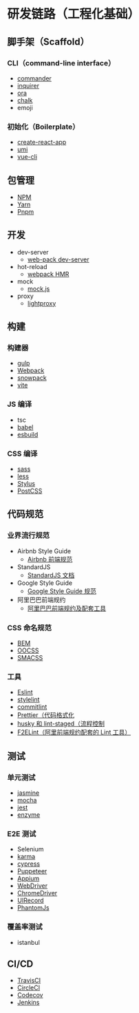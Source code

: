 # 研发链路（工程化基础）

## 脚手架（Scaffold）

### CLI（command-line interface）

- [commander](https://github.com/tj/commander.js/blob/HEAD/Readme_zh-CN.md?file=Readme_zh-CN.md)
- [inquirer](https://www.npmjs.com/package/inquirer#documentation)
- [ora](https://github.com/sindresorhus/ora)
- [chalk](https://github.com/chalk/chalk)
- emoji

### 初始化（Boilerplate）

- [create-react-app](https://create-react-app.dev)
- [umi](https://umijs.org/zh-CN/docs)
- [vue-cli](https://cli.vuejs.org/zh/)

## 包管理

- [NPM](https://www.npmjs.com/)
- [Yarn](https://yarnpkg.com/)
- [Pnpm](https://www.pnpm.cn/)

## 开发

- dev-server
  - [web-pack dev-server](https://webpack.js.org/configuration/dev-server/)
- hot-reload
  - [webpack HMR](https://webpack.js.org/concepts/hot-module-replacement/#root)
- mock
  - [mock.js](http://mockjs.com/)
- proxy
  - [lightproxy](https://github.com/alibaba/lightproxy)

## 构建

### 构建器

- [gulp](https://gulpjs.com/)
- [Webpack](https://webpack.js.org/)
- [snowpack](https://www.snowpack.dev/)
- [vite](https://vitejs.dev/)

### JS 编译

- tsc
- [babel](https://babeljs.io/docs/en/)
- [esbuild](https://esbuild.github.io/)

### CSS 编译

- [sass](https://sass-lang.com/)
- [less](https://lesscss.org/)
- [Stylus](https://www.stylus.com/)
- [PostCSS](https://postcss.org/)

## 代码规范

### 业界流行规范

- Airbnb Style Guide
  - [Airbnb 前端规范](https://github.com/sivan/javascript-style-guide)
- StandardJS
  - [StandardJS 文档](https://github.com/standard/standard/blob/master/docs/README-zhcn.md?file=README-zhcn.md)
- Google Style Guide
  - [Google Style Guide 规范](https://github.com/zh-google-styleguide/zh-google-styleguide)
- 阿里巴巴前端规约
  - [阿里巴巴前端规约及配套工具](https://github.com/alibaba/f2e-spec)

### CSS 命名规范

- [BEM](http://getbem.com/)
- [OOCSS](http://oocss.org/)
- [SMACSS](http://smacss.com/)

### 工具

- [Eslint](https://eslint.org/)
- [stylelint](https://github.com/stylelint/stylelint)
- [commitlint](https://commitlint.js.org/)
- [Prettier（代码格式化](https://prettier.io/)
- [husky 和 lint-staged（流程控制](https://github.com/typicode/husky)
- [F2ELint（阿里前端规约配套的 Lint 工具）](https://www.npmjs.com/package/f2elint)

## 测试

### 单元测试

- [jasmine](https://jasmine.github.io/)
- [mocha](https://mochajs.org)
- [jest](https://jestjs.io/zh-Hans/)
- [enzyme](https://enzymejs.github.io/enzyme/)

### E2E 测试

- Selenium
- [karma](https://github.com/karma-runner/karma)
- [cypress](https://on.cypress.io/)
- [Puppeteer](https://github.com/puppeteer/puppeteer#readme)
- [Appium](https://github.com/appium/appium#readme)
- [WebDriver](https://www.w3.org/TR/webdriver/)
- [ChromeDriver](https://chromedevtools.github.io/devtools-protocol/)
- [UIRecord](http://uirecorder.com/)
- [PhantomJs](http://phantomjs.org/)

### 覆盖率测试

- istanbul

## CI/CD

- [TravisCI](https://travis-ci.org/)
- [CircleCI](https://circleci.com/)
- [Codecov](https://about.codecov.io/)
- [Jenkins](https://www.jenkins.io/)
